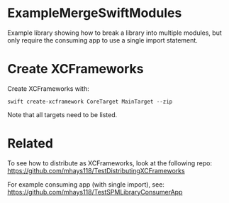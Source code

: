 # ExampleMergeSwiftModules

Example library showing how to break a library into multiple modules, but only require the consuming app to use a single import statement.


# Create XCFrameworks
Create XCFrameworks with:
```
swift create-xcframework CoreTarget MainTarget --zip
```
Note that all targets need to be listed.

# Related
To see how to distribute as XCFrameworks, look at the following repo:
https://github.com/mhays118/TestDistributingXCFrameworks


For example consuming app (with single import), see:
https://github.com/mhays118/TestSPMLibraryConsumerApp
